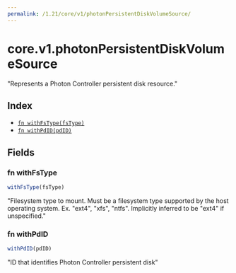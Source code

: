 ```yaml
---
permalink: /1.21/core/v1/photonPersistentDiskVolumeSource/
---
```


# core.v1.photonPersistentDiskVolumeSource

"Represents a Photon Controller persistent disk resource."

## Index

* [`fn withFsType(fsType)`](#fn-withfstype)
* [`fn withPdID(pdID)`](#fn-withpdid)

## Fields

### fn withFsType

```ts
withFsType(fsType)
```

"Filesystem type to mount. Must be a filesystem type supported by the host operating system. Ex. \"ext4\", \"xfs\", \"ntfs\". Implicitly inferred to be \"ext4\" if unspecified."

### fn withPdID

```ts
withPdID(pdID)
```

"ID that identifies Photon Controller persistent disk"